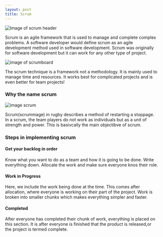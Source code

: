 ```yaml
---
layout: post
title: Scrum
---
```



![Image of scrum header](https://svensuniverse.files.wordpress.com/2012/11/scrum_is_done.png)


Scrum is an agile framework that is used to manage and complete complex problems. A software developer would define scrum as an agile development method used in software development. Scrum was originally for software development but it can work for any other type of project.

![image of scrumboard](https://amareshv.files.wordpress.com/2011/03/fairydustboard_20110324.jpg)

The scrum technique is a framework not a methodology. It is mainly used to manage time and resources. It works best for complicated projects and is even better for team projects!

### Why the name scrum

![image scrum](http://d3q3vb188evqe3.cloudfront.net/wp-content/uploads/2015/07/Scrum.jpg?85fea0)

Scrum(scrummage) in rugby describes a method of restarting a stoppage. In a scrum, the team players do not work as individuals but as a unit of strength and power. This is basivcally the main objectibve of scrum.

### Steps in implementing scrum


#### Get your backlog in order

Know what you want to do as a team and how it is going to be done. Write everything down. Allocate the work and make sure everyone knos their role. 

#### Work in Progress

Here, we include the work being done at the time. This comes after allocation, where everyone is working on their part of the project. Work is broken into smaller chunks which makes everything simpler and faster.

#### Completed

After everyone has completed their chunk of work, everything is placed on this section. It is after everyone is finished that the product is released,or the project is termed complete.
